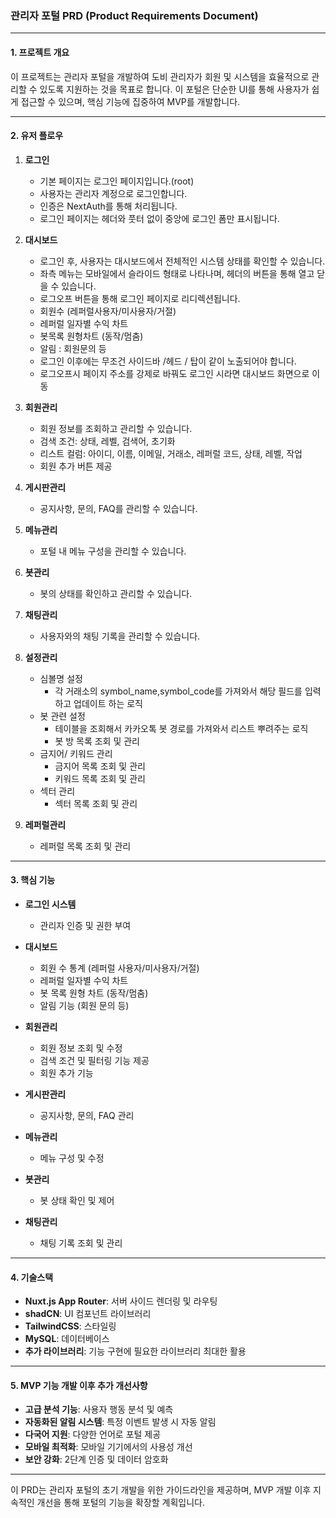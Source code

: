 ### 관리자 포털 PRD (Product Requirements Document)

---

#### 1. 프로젝트 개요

이 프로젝트는 관리자 포털을 개발하여 도비 관리자가 회원 및 시스템을 효율적으로 관리할 수 있도록 지원하는 것을 목표로 합니다. 이 포털은 단순한 UI를 통해 사용자가 쉽게 접근할 수 있으며, 핵심 기능에 집중하여 MVP를 개발합니다.

---

#### 2. 유저 플로우

1. **로그인**
   - 기본 페이지는 로그인 페이지입니다.(root)
   - 사용자는 관리자 계정으로 로그인합니다.
   - 인증은 NextAuth를 통해 처리됩니다.
   - 로그인 페이지는 헤더와 풋터 없이 중앙에 로그인 폼만 표시됩니다.
   
2. **대시보드**
   - 로그인 후, 사용자는 대시보드에서 전체적인 시스템 상태를 확인할 수 있습니다.
   - 좌측 메뉴는 모바일에서 슬라이드 형태로 나타나며, 헤더의 버튼을 통해 열고 닫을 수 있습니다.
   - 로그오프 버튼을 통해 로그인 페이지로 리디렉션됩니다.
   - 회원수 (레퍼럴사용자/미사용자/거절)
   - 레퍼럴 일자별 수익 차트 
   - 봇목록 원형차트 (동작/멈춤)
   - 알림 : 회원문의 등 
   - 로그인 이후에는 무조건 사이드바 /헤드 / 탑이 같이 노출되어야 합니다.
   - 로그오프시 페이지 주소를 강제로 바꿔도 로그인 시라면 대시보드 화면으로 이동

3. **회원관리**
   - 회원 정보를 조회하고 관리할 수 있습니다.
   - 검색 조건: 상태, 레벨, 검색어, 초기화
   - 리스트 컬럼: 아이디, 이름, 이메일, 거래소, 레퍼럴 코드, 상태, 레벨, 작업
   - 회원 추가 버튼 제공
   
4. **게시판관리**
   - 공지사항, 문의, FAQ를 관리할 수 있습니다.
   
5. **메뉴관리**
   - 포털 내 메뉴 구성을 관리할 수 있습니다.
   
6. **봇관리**
   - 봇의 상태를 확인하고 관리할 수 있습니다.
   
7. **채팅관리**
   - 사용자와의 채팅 기록을 관리할 수 있습니다.
  
8. **설정관리**
   - 심볼명 설정
      - 각 거래소의 symbol_name,symbol_code를 가져와서 해당 필드를 입력하고 업데이트 하는 로직
   - 봇 관련 설정
      - 테이블을 조회해서 카카오톡 봇 경로를 가져와서 리스트 뿌려주는 로직
      - 봇 방 목록 조회 및 관리
   - 금지어/ 키워드 관리
      - 금지어 목록 조회 및 관리
      - 키워드 목록 조회 및 관리
   - 섹터 관리
      - 섹터 목록 조회 및 관리

9. **레퍼럴관리**
   - 레퍼럴 목록 조회 및 관리

---

#### 3. 핵심 기능

- **로그인 시스템**
  - 관리자 인증 및 권한 부여

- **대시보드**
  - 회원 수 통계 (레퍼럴 사용자/미사용자/거절)
  - 레퍼럴 일자별 수익 차트
  - 봇 목록 원형 차트 (동작/멈춤)
  - 알림 기능 (회원 문의 등)

- **회원관리**
  - 회원 정보 조회 및 수정
  - 검색 조건 및 필터링 기능 제공
  - 회원 추가 기능

- **게시판관리**
  - 공지사항, 문의, FAQ 관리

- **메뉴관리**
  - 메뉴 구성 및 수정

- **봇관리**
  - 봇 상태 확인 및 제어

- **채팅관리**
  - 채팅 기록 조회 및 관리

---

#### 4. 기술스택

- **Nuxt.js App Router**: 서버 사이드 렌더링 및 라우팅
- **shadCN**: UI 컴포넌트 라이브러리
- **TailwindCSS**: 스타일링
- **MySQL**: 데이터베이스
- **추가 라이브러리**: 기능 구현에 필요한 라이브러리 최대한 활용

---

#### 5. MVP 기능 개발 이후 추가 개선사항

- **고급 분석 기능**: 사용자 행동 분석 및 예측
- **자동화된 알림 시스템**: 특정 이벤트 발생 시 자동 알림
- **다국어 지원**: 다양한 언어로 포털 제공
- **모바일 최적화**: 모바일 기기에서의 사용성 개선
- **보안 강화**: 2단계 인증 및 데이터 암호화

---

이 PRD는 관리자 포털의 초기 개발을 위한 가이드라인을 제공하며, MVP 개발 이후 지속적인 개선을 통해 포털의 기능을 확장할 계획입니다.